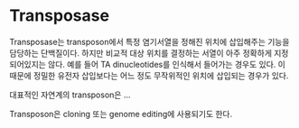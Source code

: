 # Transposase

Transposase는 transposon에서  특정 염기서열을 정해진 위치에 삽입해주는 기능을 담당하는 단백질이다. 하지만 비교적 대상 위치를 결정하는 서열이 아주 정확하게 지정되어있지는 않다. 예를 들어 TA dinucleotides를 인식해서 들어가는 경우도 있다. 이 때문에 정밀한 유전자 삽입보다는 어느 정도 무작위적인 위치에 삽입되는 경우가 있다.&#x20;

대표적인 자연계의 transposon은 ...



Transposon은 cloning 또는 genome editing에 사용되기도 한다.

